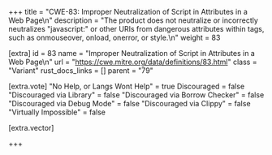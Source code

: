 +++
title = "CWE-83: Improper Neutralization of Script in Attributes in a Web Page\n"
description = "The product does not neutralize or incorrectly neutralizes \"javascript:\" or other URIs from dangerous attributes within tags, such as onmouseover, onload, onerror, or style.\n"
weight = 83

[extra]
id = 83
name = "Improper Neutralization of Script in Attributes in a Web Page\n"
url = "https://cwe.mitre.org/data/definitions/83.html"
class = "Variant"
rust_docs_links = []
parent = "79"

[extra.vote]
"No Help, or Langs Wont Help" = true
Discouraged = false
"Discouraged via Library" = false
"Discouraged via Borrow Checker" = false
"Discouraged via Debug Mode" = false
"Discouraged via Clippy" = false
"Virtually Impossible" = false

[extra.vector]

+++